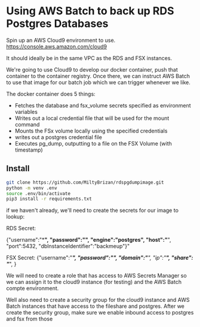 # Using AWS Batch to back up RDS Postgres Databases

Spin up an AWS Cloud9 environment to use. 
https://console.aws.amazon.com/cloud9

It should ideally be in the same VPC as the RDS and FSX instances.

We're going to use Cloud9 to develop our docker container, push that container 
to the container registry. Once there, we can instruct AWS Batch to use that
image for our batch job which we can trigger whenever we like.

The docker container does 5 things:
- Fetches the database and fsx_volume secrets specified as environment variables
- Writes out a local credential file that will be used for the mount command
- Mounts the FSx volume locally using the specified credentials
- writes out a postgres credential file
- Executes pg_dump, outputting to a file on the FSX Volume (with timestamp)

## Install
```bash
git clone https://github.com/MiltyBrizan/rdspgdumpimage.git
python -m venv .env
source .env/bin/activate
pip3 install -r requirements.txt
```

if we haven't already, we'll need to create the secrets for our image to lookup:

RDS Secret: 

{"username":"*******",
"password":"",
"engine":"postgres",
"host":"******",
"port":5432,
"dbInstanceIdentifier":"backmeup"}"

FSX Secret:
{"username":"*******",
"password":"",
"domain":"******",
"ip":"******",
"share": "*****",
}

We will need to create a role that has access to AWS Secrets Manager so we can assign it to the cloud9 instance (for testing) and the AWS Batch compte environment.

Well also need to create a security group for the cloud9 instance and AWS Batch instances that have access to the fileshare and postgres. After we create the security group, make sure we enable inbound access to postgres and fsx from those 